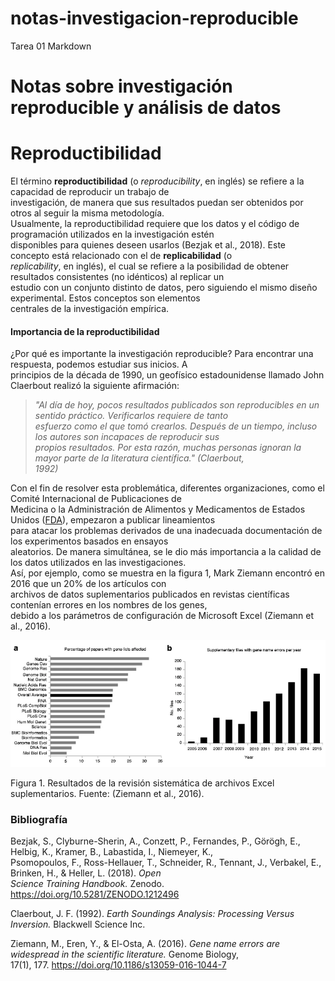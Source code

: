 # notas-investigacion-reproducible
Tarea 01 Markdown

# Notas sobre investigación reproducible y análisis de datos
# Reproductibilidad

El término **reproductibilidad** (o *reproducibility*, en inglés) se refiere a la capacidad de reproducir un trabajo de   
investigación, de manera que sus resultados puedan ser obtenidos por otros al seguir la misma metodología.  
Usualmente, la reproductibilidad requiere que los datos y el código de programación utilizados en la investigación estén  
disponibles para quienes deseen usarlos (Bezjak et al., 2018). Este concepto está relacionado con el de **replicabilidad** (o  
_replicability_, en inglés), el cual se refiere a la posibilidad de obtener resultados consistentes (no idénticos) al replicar un  
estudio con un conjunto distinto de datos, pero siguiendo el mismo diseño experimental. Estos conceptos son elementos  
centrales de la investigación empírica.  

#### Importancia de la reproductibilidad

¿Por qué es importante la investigación reproducible? Para encontrar una respuesta, podemos estudiar sus inicios. A  
principios de la década de 1990, un geofísico estadounidense llamado John Claerbout realizó la siguiente afirmación:  

>    _"Al día de hoy, pocos resultados publicados son reproducibles en un sentido práctico. Verificarlos requiere de tanto  
esfuerzo como el que tomó crearlos. Después de un tiempo, incluso los autores son incapaces de reproducir sus  
propios resultados. Por esta razón, muchas personas ignoran la mayor parte de la literatura científica." (Claerbout,  
>1992)_

Con el fin de resolver esta problemática, diferentes organizaciones, como el Comité Internacional de Publicaciones de  
Medicina o la Administración de Alimentos y Medicamentos de Estados Unidos ([FDA](https://www.fda.gov/)), empezaron a publicar lineamientos  
para atacar los problemas derivados de una inadecuada documentación de los experimentos basados en ensayos  
aleatorios. De manera simultánea, se le dio más importancia a la calidad de los datos utilizados en las investigaciones.  
Así, por ejemplo, como se muestra en la figura 1, Mark Ziemann encontró en 2016 que un 20% de los artículos con  
archivos de datos suplementarios publicados en revistas científicas contenían errores en los nombres de los genes,  
debido a los parámetros de configuración de Microsoft Excel (Ziemann et al., 2016).

![figura-1](ZiemannEtAlFig1.png)

Figura 1. Resultados de la revisión sistemática de archivos Excel suplementarios. Fuente: (Ziemann et al., 2016).

### Bibliografía

Bezjak, S., Clyburne-Sherin, A., Conzett, P., Fernandes, P., Görögh, E., Helbig, K., Kramer, B., Labastida, I., Niemeyer, K.,  
Psomopoulos, F., Ross-Hellauer, T., Schneider, R., Tennant, J., Verbakel, E., Brinken, H., & Heller, L. (2018). _Open  
Science Training Handbook._ Zenodo. https://doi.org/10.5281/ZENODO.1212496

Claerbout, J. F. (1992). _Earth Soundings Analysis: Processing Versus Inversion._ Blackwell Science Inc.

Ziemann, M., Eren, Y., & El-Osta, A. (2016). _Gene name errors are widespread in the scientific literature._ Genome Biology,  
17(1), 177. https://doi.org/10.1186/s13059-016-1044-7

